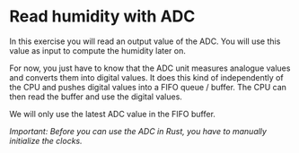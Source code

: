 # Read humidity with ADC

In this exercise you will read an output value of the ADC. You will use this value as input to compute the humidity later on.

For now, you just have to know that the ADC unit measures analogue values and converts them into digital values. It does this kind of independently of the CPU and pushes digital values into a FIFO queue / buffer. The CPU can then read the buffer and use the digital values.

We will only use the latest ADC value in the FIFO buffer.

_*Important*: Before you can use the ADC in Rust, you have to manually initialize the clocks._

